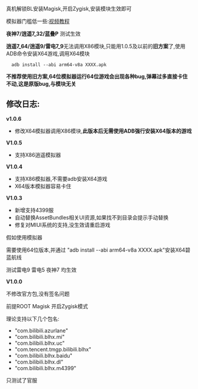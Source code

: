 
真机解锁BL安装Magisk,开启Zygisk,安装模块生效即可

模拟器门槛低一些:[视频教程](https://www.bilibili.com/video/BV1CT411t7vH)

**夜神7/逍遥7_32/蓝叠P** 测试生效

**逍遥7_64/逍遥9/雷电7_9**无法调用X86模块,只能用1.0.5及以前的**旧方案**了,使用ADB命令安装X64游戏,调用X64模块

      adb install --abi arm64-v8a XXXX.apk

**不推荐使用旧方案,64位模拟器运行64位游戏会出现各种bug,弹幕过多直接卡住不动,这是原版bug,与模块无关**

## 修改日志:

**v1.0.6**

* 修改X64模拟器调用X86模块,**此版本后无需使用ADB强行安装X64版本的游戏**

**V1.0.5**

* 支持X86逍遥模拟器

**V1.0.4**

* 支持X86模拟器,不需要adb安装X64游戏
* X64版本模拟器容易卡住


**V1.0.3**

* 新增支持4399服
* 自动替换AssetBundles相关UI资源,如果找不到目录会提示手动替换
* 修复对MIUI系统的支持,没生效请重启游戏

假如使用模拟器

需要使用64位版本,并通过 "adb install --abi arm64-v8a XXXX.apk"安装X64碧蓝航线

测试雷电9 雷电5 夜神7 均生效

**V1.0.0**

不修改官方包,没有签名问题

前提ROOT Magisk 开启Zygisk模式

理论支持以下几个包名:

* "com.bilibili.azurlane"
* "com.bilibili.blhx.mi"
* "com.bilibili.blhx.uc"
* "com.tencent.tmgp.bilibili.blhx"
* "com.bilibili.blhx.baidu"
* "com.bilibili.blhx.dl"
* "com.bilibili.blhx.m4399"

只测试了官服
